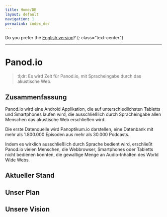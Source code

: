 ```yaml
---
title: Home/DE
layout: default
navigation: 1
permalink: index_de/
---
```


Do you prefer the [English version](/)?
{: class="text-center"}

<hr/>

# Panod.io

> tl;dr: Es wird Zeit für Panod.io, mit Spracheingabe durch das akustische Web.


## Zusammenfassung

Panod.io wird eine Android Applikation, die auf unterschiedlichsten Tabletts und Smartphones
laufen wird, die ausschließlich durch Spracheingabe allen Menschen das akustische Web erschließen
wird.

Die erste Datenquelle wird Panoptikum.io darstellen, eine Datenbank mit mehr als 1.800.000 Episoden
aus mehr als 30.000 Podcasts.

Indem es wirklich ausschließlich durch Sprache bedient wird, erschließt Panod.io vielen Menschen,
die Webbrowser, Smartphones oder Tabletts nicht bedienen konnten, die gewaltige Menge an
Audio-Inhalten des World Wide Webs.

## Aktueller Stand

## Unser Plan

## Unsere Vision

